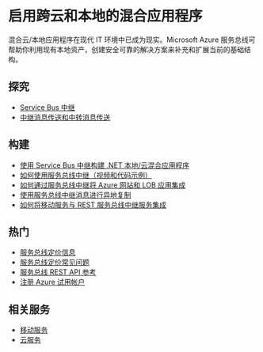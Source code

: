 <properties 
	pageTitle="启用跨云和本地的混合应用程序 | Microsoft Azure" 
	description="了解如何构建跨云和本地的混合应用程序。" 
	services="service-bus" 
	documentationCenter=".net" 
	authors="sethmanheim" 
	manager="timlt" 
	editor=""/>

<tags 
	ms.service="service-bus" 
	ms.date="01/26/2016" 
	wacn.date="03/17/2016"/>

# 启用跨云和本地的混合应用程序

混合云/本地应用程序在现代 IT 环境中已成为现实。Microsoft Azure 服务总线可帮助你利用现有本地资产，创建安全可靠的解决方案来补充和扩展当前的基础结构。


## 探究

- [Service Bus 中继](/zh-cn/documentation/articles/service-bus-dotnet-how-to-use-relay)
- [中继消息传送和中转消息传送](/documentation/articles/service-bus-messaging-overview)

## 构建

- [使用 Service Bus 中继构建 .NET 本地/云混合应用程序](/documentation/articles/service-bus-dotnet-hybrid-app-using-service-bus-relay)
- [如何使用服务总线中继（视频和代码示例）](http://appfabricdemos.codeplex.com/releases/view/67597)
- [如何通过服务总线中继将 Azure 网站和 LOB 应用集成](https://code.msdn.microsoft.com/How-to-integrate-a-Windows-f1fedff8) 
- [使用服务总线中继消息进行异地复制](http://code.msdn.microsoft.com/Geo-replication-with-16dbfecd)
- [如何将移动服务与 REST 服务总线中继服务集成](http://blogs.msdn.com/b/paolos/archive/2013/07/09/how-to-integrate-a-mobile-service-with-a-rest-service-bus-relay-service.aspx)
 
## 热门
- [服务总线定价信息](/pricing/details/service-bus/)
- [服务总线定价常见问题](/documentation/articles/service-bus-pricing-faq)
- [服务总线 REST API 参考](http://msdn.microsoft.com/zh-cn/library/windowsazure/hh780717.aspx)
- [注册 Azure 试用帐户](/pricing/1rmb-trial/)
 
## 相关服务
- [移动服务](/home/features/mobile-services/)
- [云服务](/home/features/cloud-services/) 

<!---HONumber=82-->